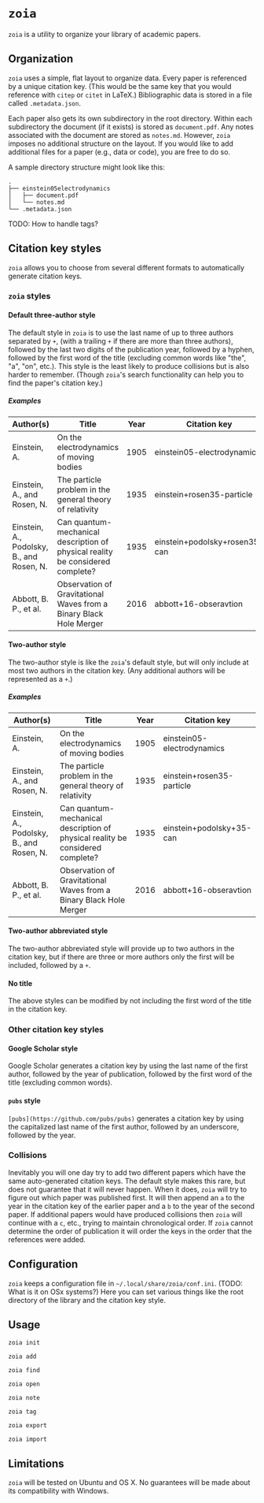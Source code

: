 # `zoia`

`zoia` is a utility to organize your library of academic papers.


## Organization

`zoia` uses a simple, flat layout to organize data.  Every paper is
referenced by a unique citation key.  (This would be the same key that you
would reference with `citep` or `citet` in LaTeX.)  Bibliographic data is
stored in a file called `.metadata.json`.

Each paper also gets its own subdirectory in the root directory.  Within each
subdirectory the document (if it exists) is stored as `document.pdf`.  Any
notes associated with the document are stored as `notes.md`.  However, `zoia`
imposes no additional structure on the layout.  If you would like to add
additional files for a paper (e.g., data or code), you are free to do so.

A sample directory structure might look like this:

```
.
├── einstein05electrodynamics
│   ├── document.pdf
│   └── notes.md
└── .metadata.json
```

TODO: How to handle tags?

## Citation key styles

`zoia` allows you to choose from several different formats to automatically
generate citation keys.

### `zoia` styles

#### Default three-author style

The default style in `zoia` is to use the last name of up to three authors
separated by `+`, (with a trailing `+` if there are more than three authors),
followed by the last two digits of the publication year, followed by a hyphen,
followed by the first word of the title (excluding common words like "the",
"a", "on", etc.).  This style is the least likely to produce collisions but is
also harder to remember.  (Though `zoia`'s search functionality can help you
to find the paper's citation key.)

##### Examples

| Author(s)                                 | Title                                                                          | Year | Citation key                  |
| --------                                  | -----                                                                          | ---- | ------------                  |
| Einstein, A.                              | On the electrodynamics of moving bodies                                        | 1905 | einstein05-electrodynamics    |
| Einstein, A., and Rosen, N.               | The particle problem in the general theory of relativity                       | 1935 | einstein+rosen35-particle     |
| Einstein, A., Podolsky, B., and Rosen, N. | Can quantum-mechanical description of physical reality be considered complete? | 1935 | einstein+podolsky+rosen35-can |
| Abbott, B. P., et al.                     | Observation of Gravitational Waves from a Binary Black Hole Merger             | 2016 | abbott+16-obseravtion         |

#### Two-author style

The two-author style is like the `zoia`'s default style, but will only
include at most two authors in the citation key.  (Any additional authors will
be represented as a `+`.)

##### Examples

| Author(s)                                 | Title                                                                          | Year | Citation key                  |
| --------                                  | -----                                                                          | ---- | ------------                  |
| Einstein, A.                              | On the electrodynamics of moving bodies                                        | 1905 | einstein05-electrodynamics    |
| Einstein, A., and Rosen, N.               | The particle problem in the general theory of relativity                       | 1935 | einstein+rosen35-particle     |
| Einstein, A., Podolsky, B., and Rosen, N. | Can quantum-mechanical description of physical reality be considered complete? | 1935 | einstein+podolsky+35-can |
| Abbott, B. P., et al.                     | Observation of Gravitational Waves from a Binary Black Hole Merger             | 2016 | abbott+16-obseravtion         |

#### Two-author abbreviated style

The two-author abbreviated style will provide up to two authors in the citation
key, but if there are three or more authors only the first will be included,
followed by a `+`.

#### No title

The above styles can be modified by not including the first word of the title
in the citation key.

### Other citation key styles

#### Google Scholar style

Google Scholar generates a citation key by using the last name of the first
author, followed by the year of publication, followed by the first word of the
title (excluding common words).

#### `pubs` style

`[pubs](https://github.com/pubs/pubs)` generates a citation key by using the
capitalized last name of the first author, followed by an underscore, followed
by the year.

### Collisions

Inevitably you will one day try to add two different papers which have the same
auto-generated citation keys.  The default style makes this rare, but does not
guarantee that it will never happen.  When it does, `zoia` will try to figure
out which paper was published first.  It will then append an `a` to the year in
the citation key of the earlier paper and a `b` to the year of the second
paper.  If additional papers would have produced collisions then `zoia` will
continue with a `c`, etc., trying to maintain chronological order.  If `zoia`
cannot determine the order of publication it will order the keys in the order
that the references were added.

## Configuration

`zoia` keeps a configuration file in `~/.local/share/zoia/conf.ini`.
(TODO: What is it on OSx systems?)  Here you can set various things like the
root directory of the library and the citation key style.

## Usage

`zoia init`

`zoia add`

`zoia find`

`zoia open`

`zoia note`

`zoia tag`

`zoia export`

`zoia import`

## Limitations

`zoia` will be tested on Ubuntu and OS X.  No guarantees will be made about its
compatibility with Windows.
